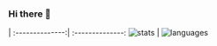 ### Hi there 👋
<!--
**PepiZlatev/PepiZlatev** is a ✨ _special_ ✨ repository because its `README.md` (this file) appears on your GitHub profile.

Here are some ideas to get you started:

- 🔭 I’m currently working on ...
- 🌱 I’m currently learning ...
- 👯 I’m looking to collaborate on ...
- 🤔 I’m looking for help with ...
- 💬 Ask me about ...
- 📫 How to reach me: ...
- 😄 Pronouns: ...
- ⚡ Fun fact: ...
-->
 | 
:--------------:| :--------------:
![stats](https://github-readme-stats.vercel.app/api?username=PepiZlatev&theme=radical) | ![languages](https://github-readme-stats.vercel.app/api/top-langs/?username=SUYASHPATIL400&show_icons=true&theme=radical)
